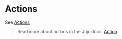 # Actions

See [Actions](https://charmhub.io/content-cache-k8s/actions).

> Read more about actions in the Juju docs: [Action](https://juju.is/docs/juju/action)